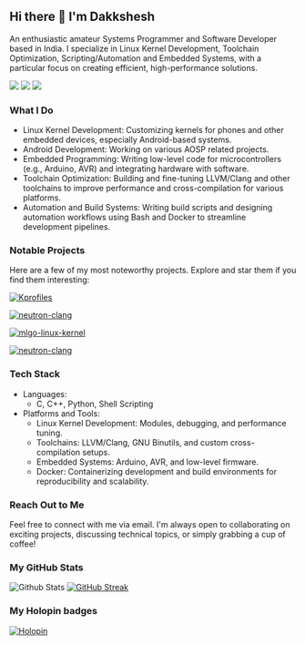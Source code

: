 ## Hi there 👋 I'm Dakkshesh

An enthusiastic amateur Systems Programmer and Software Developer based in India.
I specialize in Linux Kernel Development, Toolchain Optimization, Scripting/Automation and Embedded Systems, with a particular focus on creating efficient, high-performance solutions.

[![](https://img.shields.io/github/followers/dakkshesh07?label=Follow&style=social)](https://github.com/dakkshesh07)
[![](https://img.shields.io/github/stars/dakkshesh07?style=social)](https://github.com/dakkshesh07?tab=stars)
![](https://komarev.com/ghpvc/?username=dakkshesh07)

### What I Do

- Linux Kernel Development: Customizing kernels for phones and other embedded devices, especially Android-based systems.
- Android Development: Working on various AOSP related projects.
- Embedded Programming: Writing low-level code for microcontrollers (e.g., Arduino, AVR) and integrating hardware with software.
- Toolchain Optimization: Building and fine-tuning LLVM/Clang and other toolchains to improve performance and cross-compilation for various platforms.
- Automation and Build Systems: Writing build scripts and designing automation workflows using Bash and Docker to streamline development pipelines.

### Notable Projects

Here are a few of my most noteworthy projects. Explore and star them if you find them interesting:

[![Kprofiles](https://github-readme-stats.vercel.app/api/pin/?username=dakkshesh07&repo=Kprofiles&show_owner=true&theme=nord)](https://github.com/dakkshesh07/Kprofiles)

[![neutron-clang](https://github-readme-stats.vercel.app/api/pin/?username=Neutron-Toolchains&repo=clang-build&show_owner=true&theme=nord)](https://github.com/Neutron-Toolchains/clang-build)

[![mlgo-linux-kernel](https://github-readme-stats.vercel.app/api/pin/?username=dakkshesh07&repo=mlgo-linux-kernel&show_owner=true&theme=nord)](https://github.com/dakkshesh07/mlgo-linux-kernel)

[![neutron-clang](https://github-readme-stats.vercel.app/api/pin/?username=Neutron-Toolchains&repo=antman&show_owner=true&theme=nord)](https://github.com/Neutron-Toolchains/antman)

### Tech Stack

- Languages:
  - C, C++, Python, Shell Scripting
- Platforms and Tools:
  - Linux Kernel Development: Modules, debugging, and performance tuning.
  - Toolchains: LLVM/Clang, GNU Binutils, and custom cross-compilation setups.
  - Embedded Systems: Arduino, AVR, and low-level firmware.
  - Docker: Containerizing development and build environments for reproducibility and scalability.

### Reach Out to Me
Feel free to connect with me via email. I'm always open to collaborating on exciting projects, discussing technical topics, or simply grabbing a cup of coffee!

### My GitHub Stats

![Github Stats](https://github-readme-stats.vercel.app/api?username=dakkshesh07&count_private=true&show_icons=true&theme=nord)
[![GitHub Streak](https://streak-stats.demolab.com?user=dakkshesh07&theme=nord)](https://git.io/streak-stats)

### My Holopin badges

[![Holopin](https://holopin.me/dakkshesh07)](https://holopin.io/@dakkshesh07)

